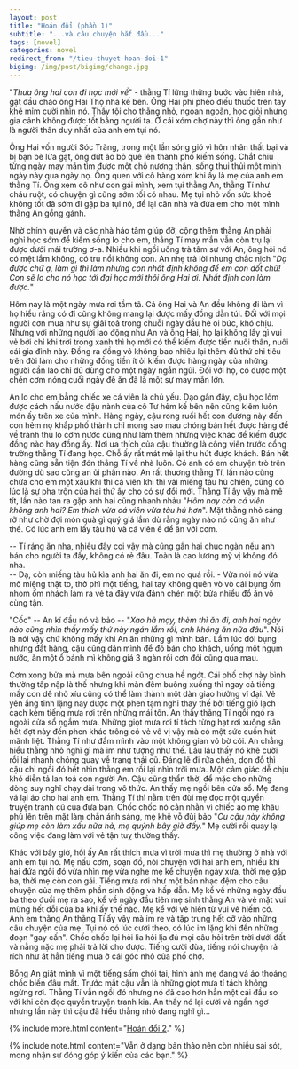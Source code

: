 ```yaml
---
layout: post
title: "Hoán đổi (phần 1)"
subtitle: "...và câu chuyện bắt đầu..."
tags: [novel]
categories: novel
redirect_from: "/tieu-thuyet-hoan-doi-1"
bigimg: /img/post/bigimg/change.jpg
---
```


"*Thưa ông hai con đi học mới về*" - thằng Tí lững thững bước vào hiên nhà, gật đầu chào ông Hai Thọ nhà kế bên. Ông Hai phì phèo điếu thuốc trên tay khẽ mỉm cười nhìn nó. Thấy tội cho thằng nhỏ, ngoan ngoãn, học giỏi nhưng gia cảnh không được tốt bằng người ta. Ở cái xóm chợ này thì ông gần như là người thân duy nhất của anh em tụi nó.

Ông Hai vốn người Sóc Trăng, trong một lần sóng gió vì hôn nhân thất bại và bị bạn bè lừa gạt, ông dứt áo bỏ quê lên thành phố kiếm sống. Chắt chiu từng ngày may  mắn tìm được một chỗ nương thân, sống thui thủi một mình ngày này qua ngày nọ. Ông quen với cô hàng xóm khi ấy là mẹ của anh em thằng Tí. Ông xem cô như con gái mình, xem tụi thằng An, thằng Tí như cháu ruột, có chuyện gì cũng sớm tối có nhau. Mẹ tụi nhỏ vốn sức khoẻ không tốt đã sớm đi gặp ba tụi nó, để lại căn nhà và đứa em cho một mình thằng An gồng gánh.

Nhờ chính quyền và các nhà hảo tâm giúp đỡ, cộng thêm thằng An phải nghỉ học sớm để kiếm sống lo cho em, thằng Tí may mắn vẫn còn trụ lại được dưới mái trường ơ-a. Nhiều khi ngồi uống trà tâm sự với An, ông hỏi nó có mệt lắm không, có trụ nổi không con. An nhẹ trả lời nhưng chắc nịch "*Dạ được chứ ạ, làm gì thì làm nhưng con nhất định không để em con dốt chữ! Con sẽ lo cho nó học tới đại học mới thôi ông Hai ơi. Nhất định con làm được.*"

Hôm nay là một ngày mưa rơi tầm tã. Cả ông Hai và An đều không đi làm vì họ hiểu rằng có đi cũng không mang lại được mấy đồng dằn túi. Đối với mọi người cơn mưa như sự giải toả trong chuỗi ngày đầu hè oi bức, khó chịu. Nhưng với những người lao động như An và ông Hai, họ lại không lấy gì vui vẻ bởi chỉ khi trời trong xanh thì họ mới có thể kiếm được tiền nuôi thân, nuôi cái gia đình này. Đồng ra đồng vô không bao nhiêu lại thêm đủ thứ chi tiêu trên đời làm cho những đồng tiền ít ỏi kiếm được hàng ngày của những người cần lao chỉ đủ dùng cho một ngày ngắn ngủi. Đối với họ, có được một chén cơm nóng cuối ngày để ăn đã là một sự may mắn lớn.

An lo cho em bằng chiếc xe cá viên là chủ yếu. Dạo gần đây, cậu học lỏm được cách nấu nước đậu nành của cô Tư hẻm kế bên nên cũng kiêm luôn món ấy trên xe của mình. Hàng ngày, cậu rong ruổi hết con đường này đến con hẻm nọ khắp phố thành chỉ mong sao mau chóng bán hết được hàng để về tranh thủ lo cơm nước cũng như làm thêm những việc khác để kiếm được đồng nào hay đồng ấy. Nơi ưa thích của cậu thường là công viên trước cổng trường thằng Tí đang học. Chỗ ấy rất mát mẻ lại thu hút được khách. Bán hết hàng cũng sẵn tiện đón thằng Tí về nhà luôn. Có anh có em chuyện trò trên đường dù sao cũng an ủi phần nào. An rất thương thằng Tí, lần nào cũng chừa cho em một xâu khi thì cá viên khi thì vài miếng tàu hủ chiên, cũng có lúc là sự pha trộn của hai thứ ấy cho có sự đổi mới. Thằng Tí ấy vậy mà mê tít, lần nào tan ra gặp anh hai cũng nhanh nhảu "*Hôm nay còn cá viên không anh hai? Em thích vừa cá viên vừa tàu hủ hơn*". Mặt thằng nhỏ sáng rỡ như chờ đợi món quà gì quý giá lắm dù rằng ngày nào nó cũng ăn như thế. Có lúc anh em lấy tàu hủ và cá viên ế để ăn với cơm.

-- Tí ráng ăn nha, nhiêu đây coi vậy mà cũng gần hai chục ngàn nếu anh bán cho người ta đấy, không có rẻ đâu. Toàn là cao lương mỹ vị không đó nha.<br />
-- Dạ, còn miếng tàu hủ kìa anh hai ăn đi, em no quá rồi. - Vừa nói nó vừa mở miệng thật to, thở phì một tiếng, hai tay không quên vò vò cái bụng ốm nhom ốm nhách làm ra vẻ ta đây vừa đánh chén một bửa nhiều đồ ăn vô cùng tận. 

"Cốc" -- An kí đầu nó và bảo -- "*Xạo hả mạy, thèm thì ăn đi, anh hai ngày nào cũng nhìn thấy mấy thứ này ngán lắm rồi, anh không ăn nữa đâu*". Nói là nói vậy chứ không mấy khi An ăn những gì mình bán. Lắm lúc đói bụng nhưng đắt hàng, cậu cũng dằn mình để đó bán cho khách, uống một ngụm nước, ăn một ổ bánh mì không giá 3 ngàn rồi cơn đói cũng qua mau.

Cơm xong bửa mà mưa bên ngoài cũng chưa hề ngớt. Cái phố chợ này bình thường tấp nập là thế nhưng khi màn đêm buông xuống thì ngay cả tiếng mấy con dế nhỏ xíu cũng có thể làm thành một dàn giao hưởng vĩ đại. Vẻ yên ắng tĩnh lặng nay được một phen tạm nghỉ thay thế bởi tiếng gió lạch cạch kèm tiếng mưa rơi trên những mái tôn. An thấy thằng Tí ngồi ngó ra ngoài cửa sổ ngắm mưa. Những giọt mưa rơi tí tách từng hạt rơi xuống sân hết đợt này đến phen khác trông có vẻ vô vị vậy mà có một sức cuốn hút mãnh liệt. Thằng Tí như đắm mình vào một không gian vô bờ cõi. An chẳng hiểu thằng nhỏ nghĩ gì mà im như tượng như thế. Lâu lâu thấy nó khẽ cười rồi lại nhanh chóng quay về trạng thái cũ. Đáng lẽ đi rửa chén, dọn đồ thì cậu chỉ ngồi đó hết nhìn thằng em rồi lại nhìn trời mưa. Một cảm giác dễ chịu khó diễn tả lan toả con người An. Cậu cũng thẩn thờ, để mặc cho những dòng suy nghĩ chạy dài trong vô thức. An thấy mẹ ngồi bên cửa sổ. Mẹ đang vá lại áo cho hai anh em. Thằng Tí thì nằm trên đùi mẹ đọc một quyển truyện tranh cũ của đứa bạn. Chốc chốc nó cằn nhằn vì chiếc áo mẹ khâu phủ lên trên mặt làm chắn ánh sáng, mẹ khẽ vỗ đùi bảo "*Cu cậu này không giúp mẹ còn làm xấu nữa hả, mẹ quýnh bây giờ đấy.*" Mẹ cười rồi quay lại công việc đang làm với vẻ tận tuỵ thường thấy.

Khác với bây giờ, hồi ấy An rất thích mưa vì trời mưa thì mẹ thường ở nhà với anh em tụi nó. Mẹ nấu cơm, soạn đồ, nói chuyện với hai anh em, nhiều khi hai đứa ngồi đó vừa nhìn mẹ vừa nghe mẹ kể chuyện ngày xưa, thời mẹ gặp ba, thời mẹ còn con gái. Tiếng mưa rơi như một bản nhạc đệm cho câu chuyện của mẹ thêm phần sinh động và hấp dẫn. Mẹ kể về những ngày đầu ba theo đuổi mẹ ra sao, kể về ngày đầu tiên mẹ sinh thằng An và vẻ mặt vui mừng hết đỗi của ba khi ấy thế nào. Mẹ kể với vẻ hiền từ vui vẻ hiếm có. Anh em thằng An thằng Tí ấy vậy mà im re và tập trung hết cỡ vào những câu chuyện của mẹ. Tụi nó có lúc cười theo, có lúc im lặng khi đến những đoạn "gay cấn". Chốc chốc lại hỏi lia hỏi lịa đủ mọi câu hỏi trên trời dưới đất và nằng nặc mẹ phải trả lời cho được. Tiếng cười đùa, tiếng nói chuyện rả rích như át hẳn tiếng mưa ở cái góc nhỏ của phố chợ.

Bỗng An giật mình vì một tiếng sấm chói tai, hình ảnh mẹ đang vá áo thoáng chốc biến đâu mất. Trước mắt cậu vẫn là những giọt mưa tí tách không ngừng rơi. Thằng Tí vẫn ngồi đó nhưng nó đã cao hơn hẳn một cái đầu so với khi còn đọc quyển truyện tranh kia. An thấy nó lại cười và ngẩn ngơ nhưng lần này thì cậu đã hiểu thằng nhỏ đang nghĩ gì...

{% include more.html content="[Hoán đổi 2](/novel/tieu-thuyet-hoan-doi-2)." %}

{% include note.html content="Vẫn ở dạng bản thảo nên còn nhiều sai sót, mong nhận sự đóng góp ý kiến của các bạn." %}